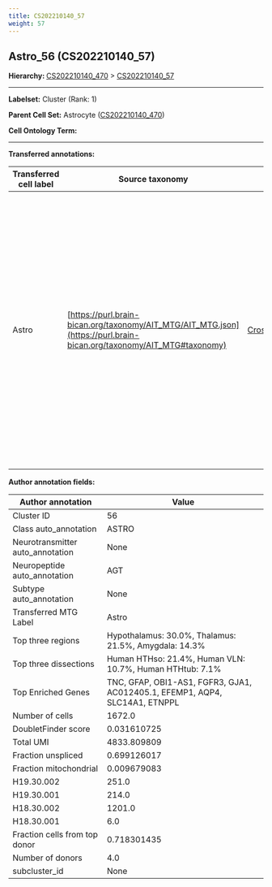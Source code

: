 ```yaml
---
title: CS202210140_57
weight: 57
---
```

## Astro_56 (CS202210140_57)
<b>Hierarchy: </b>
[CS202210140_470](https://purl.brain-bican.org/taxonomy/CS202210140#CS202210140_470) >
[CS202210140_57](https://purl.brain-bican.org/taxonomy/CS202210140#CS202210140_57)

---


**Labelset:** Cluster (Rank: 1)

**Parent Cell Set:** Astrocyte ([CS202210140_470](https://purl.brain-bican.org/taxonomy/CS202210140#CS202210140_470))



**Cell Ontology Term:** 

[MARKER GENES.]: #


---

[TRANSFERRED ANNOTATIONS.]: #


**Transferred annotations:**

| Transferred cell label | Source taxonomy | Source node accession | Algorithm name | Comment |
|------------------------|-----------------|-----------------------|----------------|---------|
|Astro|[https://purl.brain-bican.org/taxonomy/AIT_MTG/AIT_MTG.json](https://purl.brain-bican.org/taxonomy/AIT_MTG#taxonomy)|[CrossArea_subclass:e47396020a](https://purl.brain-bican.org/taxonomy/AIT_MTG#CrossArea_subclass_e47396020a)||We performed PCA (50 components) on our full dataset, trained a random forest classifier (scikit-learn, class_ weight=‘balanced’, max_depth=50) on the MTG labels, and then predicted labels for all cells. We labeled each cluster with the mode of its constituent cells if two conditions were met: more than 0.8 of predicted labels matched the mode, and the mean probability of these pre- dictions was greater than 0.8.|

[AUTHOR ANNOTATION FIELDS.]: #


**Author annotation fields:**

| Author annotation | Value |
|-------------------|-------|
|Cluster ID|56|
|Class auto_annotation|ASTRO|
|Neurotransmitter auto_annotation|None|
|Neuropeptide auto_annotation|AGT|
|Subtype auto_annotation|None|
|Transferred MTG Label|Astro|
|Top three regions|Hypothalamus: 30.0%, Thalamus: 21.5%, Amygdala: 14.3%|
|Top three dissections|Human HTHso: 21.4%, Human VLN: 10.7%, Human HTHtub: 7.1%|
|Top Enriched Genes|TNC, GFAP, OBI1-AS1, FGFR3, GJA1, AC012405.1, EFEMP1, AQP4, SLC14A1, ETNPPL|
|Number of cells|1672.0|
|DoubletFinder score|0.031610725|
|Total UMI|4833.809809|
|Fraction unspliced|0.699126017|
|Fraction mitochondrial|0.009679083|
|H19.30.002|251.0|
|H19.30.001|214.0|
|H18.30.002|1201.0|
|H18.30.001|6.0|
|Fraction cells from top donor|0.718301435|
|Number of donors|4.0|
|subcluster_id|None|
